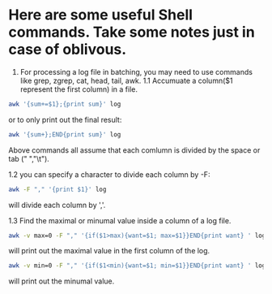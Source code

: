 # Here are some useful Shell commands. Take some notes just in case of oblivous. 
1. For processing a log file in batching, you may need to use commands like grep, zgrep, cat, head, tail, awk.
1.1 Accumuate a column($1 represent the first column) in a file.
```bash
awk '{sum+=$1};{print sum}' log 
```
or to only print out the final result:

```bash
awk '{sum+};END{print sum}' log
```
Above commands all assume that each comlumn is divided by the space or tab (" ","\t").

1.2
you can specify a character to divide each column by -F:
```bash
awk -F "," '{print $1}' log 
```
will divide each column by ','.

1.3 Find the maximal or minumal value inside a column of a log file.
```bash
awk -v max=0 -F "," '{if($1>max){want=$1; max=$1}}END{print want} ' log
```
will print out the maximal value in the first column of the log.

```bash
awk -v min=0 -F "," '{if($1<min){want=$1; min=$1}}END{print want} ' log
```
will print out the minumal value.
